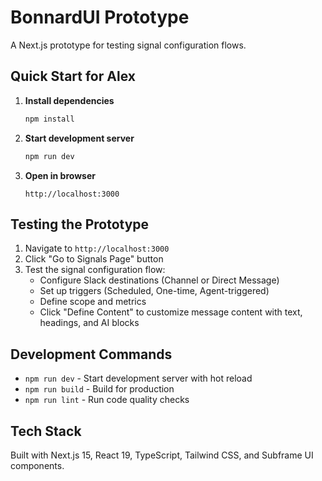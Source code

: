 # BonnardUI Prototype

A Next.js prototype for testing signal configuration flows.

## Quick Start for Alex

1. **Install dependencies**
   ```bash
   npm install
   ```

2. **Start development server**
   ```bash
   npm run dev
   ```

3. **Open in browser**
   ```
   http://localhost:3000
   ```

## Testing the Prototype

1. Navigate to `http://localhost:3000`
2. Click "Go to Signals Page" button
3. Test the signal configuration flow:
   - Configure Slack destinations (Channel or Direct Message)
   - Set up triggers (Scheduled, One-time, Agent-triggered)
   - Define scope and metrics
   - Click "Define Content" to customize message content with text, headings, and AI blocks

## Development Commands

- `npm run dev` - Start development server with hot reload
- `npm run build` - Build for production
- `npm run lint` - Run code quality checks

## Tech Stack

Built with Next.js 15, React 19, TypeScript, Tailwind CSS, and Subframe UI components.